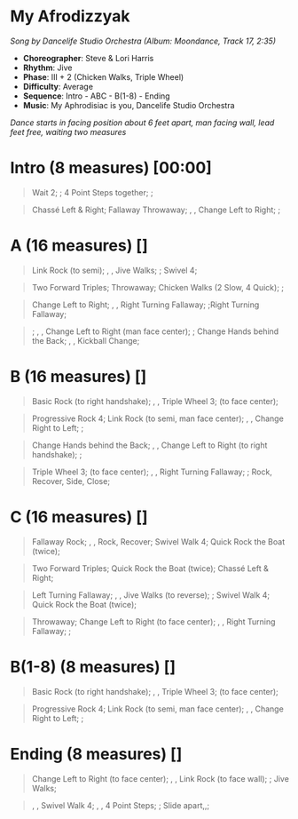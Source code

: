# My Afrodizzyak
*Song by Dancelife Studio Orchestra (Album: Moondance, Track 17, 2:35)*
 
* **Choreographer**: Steve & Lori Harris
* **Rhythm**: Jive
* **Phase**: III + 2 (Chicken Walks, Triple Wheel)
* **Difficulty**: Average
* **Sequence**: Intro - ABC - B(1-8) - Ending
* **Music**: My Aphrodisiac is you, Dancelife Studio Orchestra
 
*Dance starts in facing position about 6 feet apart, man facing wall, lead feet free, waiting two measures*
 
# Intro (8 measures) [00:00]

> Wait 2; ; 4 Point Steps together; ;

> Chassé Left & Right; Fallaway Throwaway; , , Change Left to Right; ;

# A (16 measures) []

> Link Rock (to semi); , , Jive Walks; ; Swivel 4;

> Two Forward Triples; Throwaway; Chicken Walks (2 Slow, 4 Quick); ;

> Change Left to Right; , , Right Turning Fallaway; ;Right Turning Fallaway;

> ; , , Change Left to Right (man face center); ; Change Hands behind the Back; , , Kickball Change;

# B (16 measures) []

> Basic Rock (to right handshake); , , Triple Wheel 3; (to face center);

> Progressive Rock 4; Link Rock (to semi, man face center); , , Change Right to Left; ;

> Change Hands behind the Back; , , Change Left to Right (to right handshake); ;

> Triple Wheel 3; (to face center); , , Right Turning Fallaway; ; Rock, Recover, Side, Close;

# C (16 measures) []

> Fallaway Rock; , , Rock, Recover; Swivel Walk 4; Quick Rock the Boat (twice);

> Two Forward Triples; Quick Rock the Boat (twice); Chassé Left & Right;

> Left Turning Fallaway; , , Jive Walks (to reverse); ; Swivel Walk 4; Quick Rock the Boat (twice);

> Throwaway; Change Left to Right (to face center); , , Right Turning Fallaway; ;

# B(1-8) (8 measures) []

> Basic Rock (to right handshake); , , Triple Wheel 3; (to face center);

> Progressive Rock 4; Link Rock (to semi, man face center); , , Change Right to Left; ;

# Ending (8 measures) []

> Change Left to Right (to face center); , , Link Rock (to face wall); ; Jive Walks;

> , , Swivel Walk 4; , , 4 Point Steps; ; Slide apart,,;